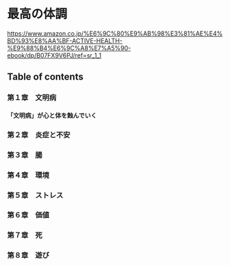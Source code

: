 # 最高の体調

<https://www.amazon.co.jp/%E6%9C%80%E9%AB%98%E3%81%AE%E4%BD%93%E8%AA%BF-ACTIVE-HEALTH-%E9%88%B4%E6%9C%A8%E7%A5%90-ebook/dp/B07FX9V6PJ/ref=sr_1_1>

## Table of contents

### 第１章　文明病
#### 「文明病」が心と体を蝕んでいく


### 第２章　炎症と不安
### 第３章　腸
### 第４章　環境
### 第５章　ストレス
### 第６章　価値
### 第７章　死
### 第８章　遊び
